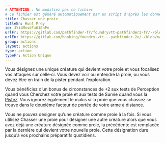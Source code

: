 ```yaml
---
# ATTENTION : Ne modifiez pas ce fichier
# Ce fichier est généré automatiquement par un script d'après les données du module Foundry VTT officiel et de sa traduction
title: Chasser une proie
titleEn: Hunt Prey
id: JYi4MnsdFu618hPm
urlFr: https://gitlab.com/pathfinder-fr/foundryvtt-pathfinder2-fr/-/blob/master/data/actions/JYi4MnsdFu618hPm.htm
urlEn: https://gitlab.com/hooking/foundry-vtt---pathfinder-2e/-/blob/master/packs/data/actions.db/hunt-prey.json
group: actions
layout: actions
type: action
typeFr: Action Unique
---
```

Vous désignez une unique créature qui devient votre proie et vous focalisez vos attaques sur celle‑ci. Vous devez voir ou entendre la proie, ou vous devez être en train de la pister pendant l’exploration.

Vous bénéficiez d’un bonus de circonstances de +2 aux tests de Perception quand vous Cherchez votre proie et aux tests de Survie quand vous la [Pistez](pister.md). Vous ignorez également le malus si la proie que vous chassez se trouve dans le deuxième facteur de portée de votre arme à distance.

Vous ne pouvez désigner qu’une créature comme proie à la fois. Si vous utilisez Chasser une proie pour désigner une autre créature alors que vous avez déjà une créature désignée comme proie, la précédente est remplacée par la dernière qui devient votre nouvelle proie. Cette désignation dure jusqu’à vos prochains préparatifs quotidiens.


